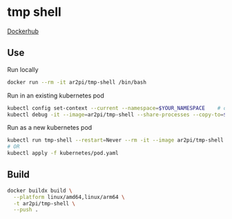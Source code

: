 # tmp shell

[Dockerhub](https://hub.docker.com/repository/docker/ar2pi/tmp-shell)

## Use

Run locally
```sh
docker run --rm -it ar2pi/tmp-shell /bin/bash
```

Run in an existing kubernetes pod
```sh
kubectl config set-context --current --namespace=$YOUR_NAMESPACE    # optional
kubectl debug -it --image=ar2pi/tmp-shell --share-processes --copy-to=$YOUR_PODNAME-debug --profile=general $YOUR_PODNAME
```

Run as a new kubernetes pod
```sh
kubectl run tmp-shell --restart=Never --rm -it --image ar2pi/tmp-shell -- /bin/bash
# OR
kubectl apply -f kubernetes/pod.yaml
```

## Build

```sh
docker buildx build \
  --platform linux/amd64,linux/arm64 \
  -t ar2pi/tmp-shell \
  --push .
```

